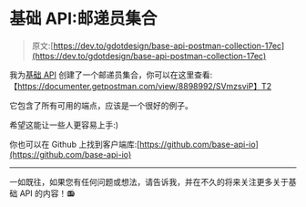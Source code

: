 # 基础 API:邮递员集合

> 原文:[https://dev.to/gdotdesign/base-api-postman-collection-17ec](https://dev.to/gdotdesign/base-api-postman-collection-17ec)

我为[基础 API](https://www.base-api.io/) 创建了一个邮递员集合，你可以在这里查看:【https://documenter.getpostman.com/view/8898992/SVmzsviP】T2

它包含了所有可用的端点，应该是一个很好的例子。

希望这能让一些人更容易上手:)

你也可以在 Github 上找到客户端库:[https://github.com/base-api-io](https://github.com/base-api-io)

* * *

一如既往，如果您有任何问题或想法，请告诉我，并在不久的将来关注更多关于基础 API 的内容！📻